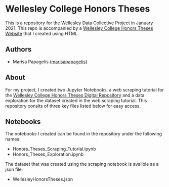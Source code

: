 # Wellesley College Honors Theses 

This is a repository for the Wellesley Data Collective Project in January 2021. This repo is accompanied by a [Wellesley College Honors Theses Website](https://marisapapagelis.github.io/wdc-honors-theses/) that I created using HTML. 

## Authors
* Marisa Papagelis [(marisapapagelis)](https://github.com/marisapapagelis)

## About
For my project, I created two Jupyter Notebooks, a web scraping tutorial for the [Wellesley College Honors Theses Digital Repository](https://repository.wellesley.edu/collections/thesiscollection) and a data exploration for the dataset created in the web scraping tutorial. This repository consits of three key files listed below for easy access. 

## Notebooks 

The notebooks I created can be found in the repository under the following names: 
* Honors_Theses_Scraping_Tutorial.ipynb
* Honors_Theses_Exploration.ipynb

The dataset that was created using the scraping notebook is availble as a json file: 
* WellesleyHonorsTheses.json

